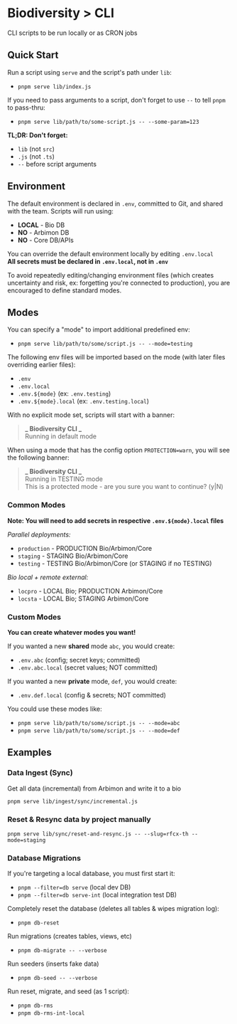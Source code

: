 # Biodiversity > CLI

CLI scripts to be run locally or as CRON jobs

## Quick Start

Run a script using `serve` and the script's path under `lib`:

- `pnpm serve lib/index.js`

If you need to pass arguments to a script, don't forget to use `--` to tell `pnpm` to pass-thru:

- `pnpm serve lib/path/to/some-script.js -- --some-param=123`

**TL;DR: Don't forget:**

- `lib` (not `src`)
- `.js` (not `.ts`)
- `--` before script arguments

## Environment

The default environment is declared in `.env`, committed to Git, and shared with the team. Scripts will run using:

- **LOCAL** - Bio DB
- **NO** - Arbimon DB
- **NO** - Core DB/APIs

You can override the default environment locally by editing `.env.local`  
**All secrets must be declared in `.env.local`, not in `.env`**

To avoid repeatedly editing/changing environment files (which creates uncertainty and risk, ex: forgetting you're connected to production), you are encouraged to define standard modes.

## Modes

You can specify a "mode" to import additional predefined env:

- `pnpm serve lib/path/to/some/script.js -- --mode=testing`

The following env files will be imported based on the mode (with later files overriding earlier files):

- `.env`
- `.env.local`
- `.env.${mode}` (ex: `.env.testing`)
- `.env.${mode}.local` (ex: `.env.testing.local`)

With no explicit mode set, scripts will start with a banner:

> **_ Biodiversity CLI _**  
> Running in default mode

When using a mode that has the config option `PROTECTION=warn`, you will see the following banner:

> **_ Biodiversity CLI _**  
> Running in TESTING mode  
> This is a protected mode - are you sure you want to continue? (y|N)

### Common Modes

**Note: You will need to add secrets in respective `.env.${mode}.local` files**

_Parallel deployments:_

- `production` - PRODUCTION Bio/Arbimon/Core
- `staging` - STAGING Bio/Arbimon/Core
- `testing` - TESTING Bio/Arbimon/Core (or STAGING if no TESTING)

_Bio local + remote external:_

- `locpro` - LOCAL Bio; PRODUCTION Arbimon/Core
- `locsta` - LOCAL Bio; STAGING Arbimon/Core

### Custom Modes

**You can create whatever modes you want!**

If you wanted a new **shared** mode `abc`, you would create:

- `.env.abc` (config; secret keys; committed)
- `.env.abc.local` (secret values; NOT committed)

If you wanted a new **private** mode, `def`, you would create:

- `.env.def.local` (config & secrets; NOT committed)

You could use these modes like:

- `pnpm serve lib/path/to/some/script.js -- --mode=abc`
- `pnpm serve lib/path/to/some/script.js -- --mode=def`

## Examples

### Data Ingest (Sync)

Get all data (incremental) from Arbimon and write it to a bio

```
pnpm serve lib/ingest/sync/incremental.js
```

### Reset & Resync data by project manually

```
pnpm serve lib/sync/reset-and-resync.js -- --slug=rfcx-th --mode=staging
```

### Database Migrations

If you're targeting a local database, you must first start it:

- `pnpm --filter=db serve` (local dev DB)
- `pnpm --filter=db serve-int` (local integration test DB)

Completely reset the database (deletes all tables & wipes migration log):

- `pnpm db-reset`

Run migrations (creates tables, views, etc)

- `pnpm db-migrate -- --verbose`

Run seeders (inserts fake data)

- `pnpm db-seed -- --verbose`

Run reset, migrate, and seed (as 1 script):

- `pnpm db-rms`
- `pnpm db-rms-int-local`
